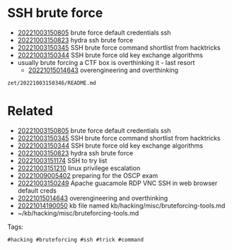 # SSH brute force

- [20221003150805](/zet/20221003150805/README.md) brute force default credentials ssh
- [20221003150823](/zet/20221003150823/README.md) hydra ssh brute force
- [20221003150345](/zet/20221003150345/README.md) SSH brute force command shortlist from hacktricks
- [20221003150344](/zet/20221003150344/README.md) SSH brute force old key exchange algorithms
- usually brute forcing a CTF box is overthinking it - last resort
  - [20221015014643](/zet/20221015014643/README.md) overengineering and overthinking

` zet/20221003150346/README.md `

# Related

- [20221003150805](/zet/20221003150805/README.md) brute force default credentials ssh
- [20221003150345](/zet/20221003150345/README.md) SSH brute force command shortlist from hacktricks
- [20221003150344](/zet/20221003150344/README.md) SSH brute force old key exchange algorithms
- [20221003150823](/zet/20221003150823/README.md) hydra ssh brute force
- [20221003151174](/zet/20221003151174/README.md) SSH to try list
- [20221003151210](/zet/20221003151210/README.md) linux privilege escalation
- [20221009005402](/zet/20221009005402/README.md) preparing for the OSCP exam
- [20221003150249](/zet/20221003150249/README.md) Apache guacamole RDP VNC SSH in web browser default creds
- [20221015014643](/zet/20221015014643/README.md) overengineering and overthinking
- [20221014190050](/zet/20221014190050/README.md) kb file named kb/hacking/misc/bruteforcing-tools.md
- ~/kb/hacking/misc/bruteforcing-tools.md

Tags:

    #hacking #bruteforcing #ssh #trick #command
